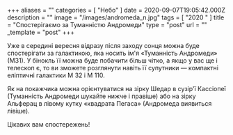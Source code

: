 +++
aliases = ""
categories = [ "Небо" ]
date = 2020-09-07T19:05:42.000Z
description = ""
image = "/images/andromeda_n.jpg"
tags = [ "2020 " ]
title = "Спостерігаємо за Туманністю Андромеди"
type = "post"
url = ""
_template = "post"
+++

Уже в середині вересня відразу після заходу сонця можна буде спостерігати за галактикою, яка носить ім'я «Туманність Андромеди» (М31). У бінокль її можна буде побачити більш чітко, а якщо у вас ще і телескоп є, то ви зможете розглянути навіть її супутники — компактні еліптичні галактики М 32 і М 110.  
  
Як на покажчика можна орієнтуватися на зірку Шедар в сузір'ї Кассіопеї (Туманність Андромеди шукайте нижче і правіше) або на зірку Альферац в лівому кутку «квадрата Пегаса» (Андромеда виявиться лівіше).  
  
Цікавих вам спостережень!
